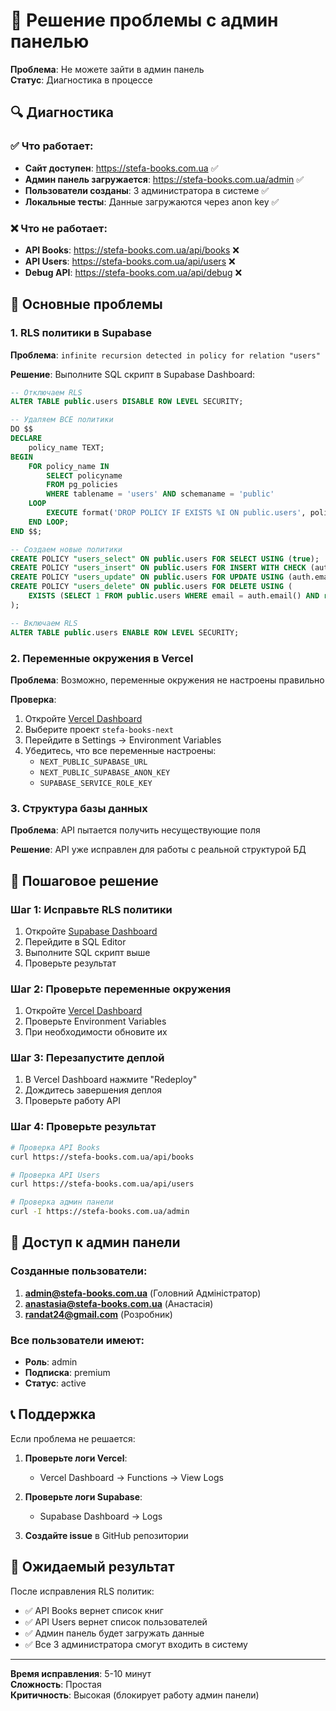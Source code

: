 # 🔧 Решение проблемы с админ панелью

**Проблема**: Не можете зайти в админ панель  
**Статус**: Диагностика в процессе

## 🔍 Диагностика

### ✅ Что работает:
- **Сайт доступен**: https://stefa-books.com.ua ✅
- **Админ панель загружается**: https://stefa-books.com.ua/admin ✅
- **Пользователи созданы**: 3 администратора в системе ✅
- **Локальные тесты**: Данные загружаются через anon key ✅

### ❌ Что не работает:
- **API Books**: https://stefa-books.com.ua/api/books ❌
- **API Users**: https://stefa-books.com.ua/api/users ❌
- **Debug API**: https://stefa-books.com.ua/api/debug ❌

## 🚨 Основные проблемы

### 1. RLS политики в Supabase
**Проблема**: `infinite recursion detected in policy for relation "users"`

**Решение**: Выполните SQL скрипт в Supabase Dashboard:
```sql
-- Отключаем RLS
ALTER TABLE public.users DISABLE ROW LEVEL SECURITY;

-- Удаляем ВСЕ политики
DO $$
DECLARE
    policy_name TEXT;
BEGIN
    FOR policy_name IN 
        SELECT policyname 
        FROM pg_policies 
        WHERE tablename = 'users' AND schemaname = 'public'
    LOOP
        EXECUTE format('DROP POLICY IF EXISTS %I ON public.users', policy_name);
    END LOOP;
END $$;

-- Создаем новые политики
CREATE POLICY "users_select" ON public.users FOR SELECT USING (true);
CREATE POLICY "users_insert" ON public.users FOR INSERT WITH CHECK (auth.role() = 'authenticated');
CREATE POLICY "users_update" ON public.users FOR UPDATE USING (auth.email() = email);
CREATE POLICY "users_delete" ON public.users FOR DELETE USING (
    EXISTS (SELECT 1 FROM public.users WHERE email = auth.email() AND role = 'admin')
);

-- Включаем RLS
ALTER TABLE public.users ENABLE ROW LEVEL SECURITY;
```

### 2. Переменные окружения в Vercel
**Проблема**: Возможно, переменные окружения не настроены правильно

**Проверка**:
1. Откройте [Vercel Dashboard](https://vercel.com/dashboard)
2. Выберите проект `stefa-books-next`
3. Перейдите в Settings → Environment Variables
4. Убедитесь, что все переменные настроены:
   - `NEXT_PUBLIC_SUPABASE_URL`
   - `NEXT_PUBLIC_SUPABASE_ANON_KEY`
   - `SUPABASE_SERVICE_ROLE_KEY`

### 3. Структура базы данных
**Проблема**: API пытается получить несуществующие поля

**Решение**: API уже исправлен для работы с реальной структурой БД

## 🚀 Пошаговое решение

### Шаг 1: Исправьте RLS политики
1. Откройте [Supabase Dashboard](https://supabase.com/dashboard)
2. Перейдите в SQL Editor
3. Выполните SQL скрипт выше
4. Проверьте результат

### Шаг 2: Проверьте переменные окружения
1. Откройте [Vercel Dashboard](https://vercel.com/dashboard)
2. Проверьте Environment Variables
3. При необходимости обновите их

### Шаг 3: Перезапустите деплой
1. В Vercel Dashboard нажмите "Redeploy"
2. Дождитесь завершения деплоя
3. Проверьте работу API

### Шаг 4: Проверьте результат
```bash
# Проверка API Books
curl https://stefa-books.com.ua/api/books

# Проверка API Users
curl https://stefa-books.com.ua/api/users

# Проверка админ панели
curl -I https://stefa-books.com.ua/admin
```

## 🔐 Доступ к админ панели

### Созданные пользователи:
1. **admin@stefa-books.com.ua** (Головний Адміністратор)
2. **anastasia@stefa-books.com.ua** (Анастасія)
3. **randat24@gmail.com** (Розробник)

### Все пользователи имеют:
- **Роль**: admin
- **Подписка**: premium
- **Статус**: active

## 📞 Поддержка

Если проблема не решается:

1. **Проверьте логи Vercel**:
   - Vercel Dashboard → Functions → View Logs

2. **Проверьте логи Supabase**:
   - Supabase Dashboard → Logs

3. **Создайте issue** в GitHub репозитории

## 🎯 Ожидаемый результат

После исправления RLS политик:
- ✅ API Books вернет список книг
- ✅ API Users вернет список пользователей
- ✅ Админ панель будет загружать данные
- ✅ Все 3 администратора смогут входить в систему

---

**Время исправления**: 5-10 минут  
**Сложность**: Простая  
**Критичность**: Высокая (блокирует работу админ панели)
